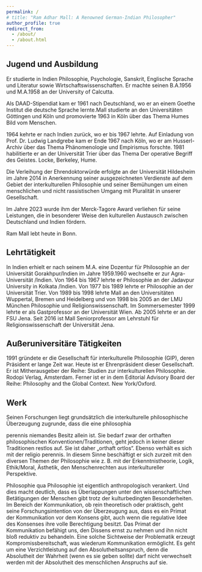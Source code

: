 ```yaml
---
permalink: /
# title: "Ram Adhar Mall: A Renowned German-Indian Philosopher"
author_profile: true
redirect_from: 
  - /about/
  - /about.html
---
```


## Jugend und Ausbildung
Er studierte in Indien Philosophie, Psychologie, Sanskrit, Englische
Sprache und Literatur sowie Wirtschaftswissenschaften. Er machte
seinen B.A.1956 und M.A.1958 an der University of Calcutta.

Als DAAD-Stipendiat kam er 1961 nach Deutschland, wo er an einem
Goethe Institut die deutsche Sprache lernte.Mall studierte an den
Universitäten Göttingen und Köln und promovierte 1963 in Köln über
das Thema Humes Bild vom Menschen.

1964 kehrte er nach Indien zurück, wo er bis 1967 lehrte.
Auf Einladung von Prof. Dr. Ludwig Landgrebe kam er Ende 1967 nach
Köln, wo er am Husserl-Archiv über das Thema Phänomenologie und
Empirismus forschte. 1981 habilitierte er an der Universität Trier über
das Thema Der operative Begriff des Geistes. Locke, Berkeley, Hume.

Die Verleihung der Ehrendoktorwürde erfolgte an der Universität
Hildesheim im Jahre 2014 in Anerkennung seiner ausgezeichneten
Verdienste auf dem Gebiet der interkulturellen Philosophie und seiner
Bemühungen um einen menschlichen und nicht rassistischen Umgang
mit Pluralität in unserer Gesellschaft.

Im Jahre 2023 wurde ihm der Merck-Tagore Award verliehen für seine
Leistungen, die in besonderer Weise den kulturellen Austausch
zwischen Deutschland und Indien fördern.

Ram Mall lebt heute in Bonn.

## Lehrtätigkeit
In Indien erhielt er nach seinem M.A. eine Dozentur für Philosophie an
der Universität Gorakhpur/Indien im Jahre 1959.1960 wechselte er zur
Agra-Universität /Indien. Von 1964 bis 1967 lehrte er Philosophie an der
Jadavpur University in Kolkata /Indien. Von 1977 bis 1989 lehrte er
Philosophie an der Universität Trier. Von 1989 bis 1998 lehrte Mall an
den Universitäten Wuppertal, Bremen und Heidelberg und von 1998 bis
2005 an der LMU München Philosophie und Religionswissenschaft. Im
Sommersemester 1999 lehrte er als Gastprofessor an der Universität
Wien. Ab 2005 lehrte er an der FSU Jena. Seit 2016 ist Mall
Seniorprofessor am Lehrstuhl für Religionswissenschaft der Universität
Jena.

## Außeruniversitäre Tätigkeiten
1991 gründete er die Gesellschaft für interkulturelle Philosophie (GIP),
deren Präsident er lange Zeit war. Heute ist er Ehrenpräsident dieser
Gesellschaft. Er ist Mitherausgeber der Reihe: Studien zur
interkulturellen Philosophie. Rodopi Verlag, Amsterdam. Ferner ist er in
dem Editorial Advisory Board der Reihe: Philosophy and the Global
Context. New York/Oxford.

## Werk
Seinen Forschungen liegt grundsätzlich die interkulturelle
philosophische Überzeugung zugrunde, dass die eine philosophia

perennis niemandes Besitz allein ist. Sie bedarf zwar der orthaften
philosophischen Konventionen/Traditionen, geht jedoch in keiner dieser
Traditionen restlos auf. Sie ist daher „orthaft ortlos“. Ebenso verhält es
sich mit der religio perennis. In diesem Sinne beschäftigt er sich zurzeit
mit den diversen Themen der Philosophie wie z. B. mit der
Erkenntnistheorie, Logik, Ethik/Moral, Ästhetik, den Menschenrechten
aus interkultureller Perspektive.

Philosophie qua Philosophie ist eigentlich anthropologisch verankert.
Und dies macht deutlich, dass es Überlappungen unter den
wissenschaftlichen Betätigungen der Menschen gibt trotz der
kulturbedingten Besonderheiten. Im Bereich der Kommunikation, ob rein
theoretisch oder praktisch, geht seine Forschungsintention von der
Überzeugung aus, dass es ein Primat der Kommunikation vor dem
Konsens gibt, auch wenn die regulative Idee des Konsenses ihre volle
Berechtigung besitzt. Das Primat der Kommunikation befähigt uns, den
Dissens ernst zu nehmen und ihn nicht bloß reduktiv zu behandeln.
Eine solche Sichtweise der Problematik erzeugt
Kompromissbereitschaft, was wiederum Kommunikation ermöglicht. Es
geht um eine Verzichtleistung auf den Absolutheitsanspruch, denn die
Absolutheit der Wahrheit (wenn es sie geben sollte) darf nicht
verwechselt werden mit der Absolutheit des menschlichen Anspruchs
auf sie.
